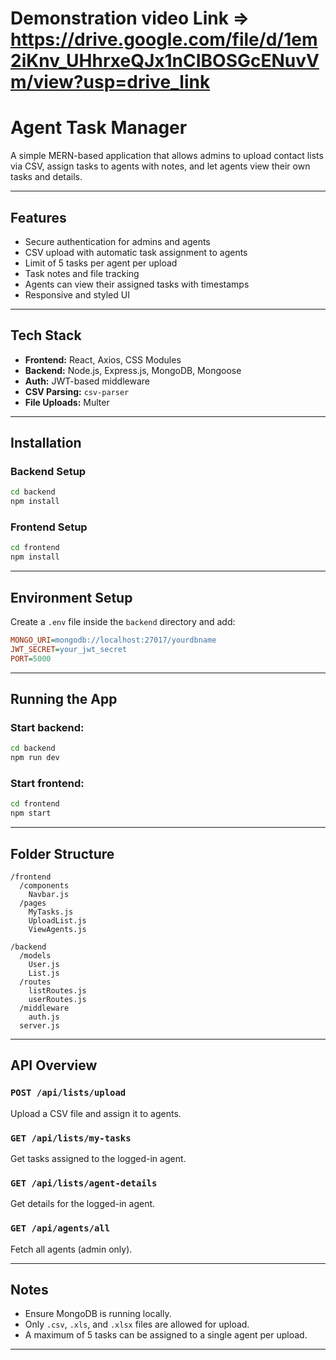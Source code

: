 #  Demonstration video Link => https://drive.google.com/file/d/1em2iKnv_UHhrxeQJx1nCIBOSGcENuvVm/view?usp=drive_link
#  Agent Task Manager

A simple MERN-based application that allows admins to upload contact lists via CSV, assign tasks to agents with notes, and let agents view their own tasks and details.

---

##  Features

-  Secure authentication for admins and agents
-  CSV upload with automatic task assignment to agents
-  Limit of 5 tasks per agent per upload
-  Task notes and file tracking
-  Agents can view their assigned tasks with timestamps
-  Responsive and styled UI

---

##  Tech Stack

- **Frontend:** React, Axios, CSS Modules
- **Backend:** Node.js, Express.js, MongoDB, Mongoose
- **Auth:** JWT-based middleware
- **CSV Parsing:** `csv-parser`
- **File Uploads:** Multer

---

##  Installation

###  Backend Setup

```bash
cd backend
npm install
```

###  Frontend Setup

```bash
cd frontend
npm install
```

---

##  Environment Setup

Create a `.env` file inside the `backend` directory and add:

```ini
MONGO_URI=mongodb://localhost:27017/yourdbname
JWT_SECRET=your_jwt_secret
PORT=5000
```

---

##  Running the App

### Start backend:

```bash
cd backend
npm run dev
```

### Start frontend:

```bash
cd frontend
npm start
```

---

##  Folder Structure

```
/frontend
  /components
    Navbar.js
  /pages
    MyTasks.js
    UploadList.js
    ViewAgents.js

/backend
  /models
    User.js
    List.js
  /routes
    listRoutes.js
    userRoutes.js
  /middleware
    auth.js
  server.js
```

---

##  API Overview

### `POST /api/lists/upload`
Upload a CSV file and assign it to agents.

### `GET /api/lists/my-tasks`
Get tasks assigned to the logged-in agent.

### `GET /api/lists/agent-details`
Get details for the logged-in agent.

### `GET /api/agents/all`
Fetch all agents (admin only).

---

##  Notes

- Ensure MongoDB is running locally.
- Only `.csv`, `.xls`, and `.xlsx` files are allowed for upload.
- A maximum of 5 tasks can be assigned to a single agent per upload.

---

